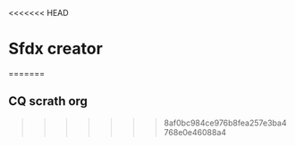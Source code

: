 <<<<<<< HEAD
# Sfdx creator
=======
## CQ scrath org
>>>>>>> 8af0bc984ce976b8fea257e3ba4768e0e46088a4
